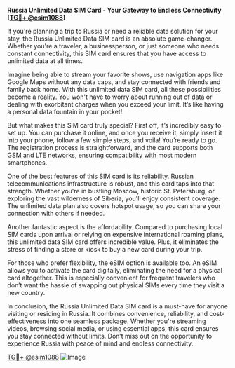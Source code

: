 **Russia Unlimited Data SIM Card - Your Gateway to Endless Connectivity [[TG💪+ @esim1088](https://t.me/s/esim1088)]**

If you're planning a trip to Russia or need a reliable data solution for your stay, the Russia Unlimited Data SIM card is an absolute game-changer. Whether you're a traveler, a businessperson, or just someone who needs constant connectivity, this SIM card ensures that you have access to unlimited data at all times.

Imagine being able to stream your favorite shows, use navigation apps like Google Maps without any data caps, and stay connected with friends and family back home. With this unlimited data SIM card, all these possibilities become a reality. You won't have to worry about running out of data or dealing with exorbitant charges when you exceed your limit. It’s like having a personal data fountain in your pocket!

But what makes this SIM card truly special? First off, it’s incredibly easy to set up. You can purchase it online, and once you receive it, simply insert it into your phone, follow a few simple steps, and voila! You’re ready to go. The registration process is straightforward, and the card supports both GSM and LTE networks, ensuring compatibility with most modern smartphones.

One of the best features of this SIM card is its reliability. Russian telecommunications infrastructure is robust, and this card taps into that strength. Whether you're in bustling Moscow, historic St. Petersburg, or exploring the vast wilderness of Siberia, you'll enjoy consistent coverage. The unlimited data plan also covers hotspot usage, so you can share your connection with others if needed.

Another fantastic aspect is the affordability. Compared to purchasing local SIM cards upon arrival or relying on expensive international roaming plans, this unlimited data SIM card offers incredible value. Plus, it eliminates the stress of finding a store or kiosk to buy a new card during your trip.

For those who prefer flexibility, the eSIM option is available too. An eSIM allows you to activate the card digitally, eliminating the need for a physical card altogether. This is especially convenient for frequent travelers who don’t want the hassle of swapping out physical SIMs every time they visit a new country.

In conclusion, the Russia Unlimited Data SIM card is a must-have for anyone visiting or residing in Russia. It combines convenience, reliability, and cost-effectiveness into one seamless package. Whether you're streaming videos, browsing social media, or using essential apps, this card ensures you stay connected without limits. Don’t miss out on the opportunity to experience Russia with peace of mind and endless connectivity. 

[TG💪+ @esim1088](https://t.me/s/esim1088) ![Image](https://i.postimg.cc/Y0z9fWf4/image.png)